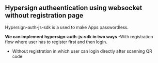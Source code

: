## Hypersign autheentication using websocket without registration page

Hypersign-auth-js-sdk is a used to make Apps passwordless.

**We can  implement hypersign-auth-js-sdk in two ways**
-With registration flow where user has to register first and then login.
- Without registration in which user can login directly after scanning QR code

